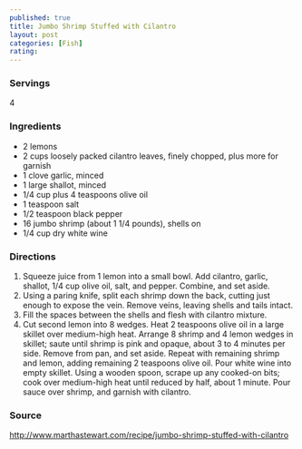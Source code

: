 ```yaml
---
published: true
title: Jumbo Shrimp Stuffed with Cilantro
layout: post
categories: [Fish]
rating: 
---
```

### Servings
4

### Ingredients
- 2 lemons
- 2 cups loosely packed cilantro leaves, finely chopped, plus more for garnish
- 1 clove garlic, minced
- 1 large shallot, minced
- 1/4 cup plus 4 teaspoons olive oil
- 1 teaspoon salt
- 1/2 teaspoon black pepper
- 16 jumbo shrimp (about 1 1/4 pounds), shells on
- 1/4 cup dry white wine




### Directions
1. Squeeze juice from 1 lemon into a small bowl. Add cilantro, garlic, shallot, 1/4 cup olive oil, salt, and pepper. Combine, and set aside.
2. Using a paring knife, split each shrimp down the back, cutting just enough to expose the vein. Remove veins, leaving shells and tails intact.
3. Fill the spaces between the shells and flesh with cilantro mixture.
4. Cut second lemon into 8 wedges. Heat 2 teaspoons olive oil in a large skillet over medium-high heat. Arrange 8 shrimp and 4 lemon wedges in skillet; saute until shrimp is pink and opaque, about 3 to 4 minutes per side. Remove from pan, and set aside. Repeat with remaining shrimp and lemon, adding remaining 2 teaspoons olive oil. Pour white wine into empty skillet. Using a wooden spoon, scrape up any cooked-on bits; cook over medium-high heat until reduced by half, about 1 minute. Pour sauce over shrimp, and garnish with cilantro.

### Source
<a href="http://www.marthastewart.com/recipe/jumbo-shrimp-stuffed-with-cilantro" target="new">http://www.marthastewart.com/recipe/jumbo-shrimp-stuffed-with-cilantro</a>
